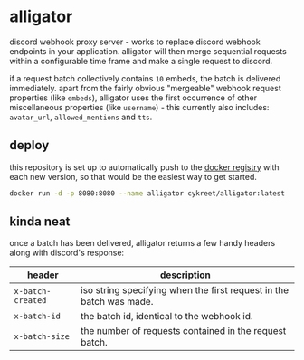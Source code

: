 # alligator

discord webhook proxy server - works to replace discord webhook endpoints in your application. alligator will then merge sequential requests within a configurable time frame and make a single request to discord.

if a request batch collectively contains `10` embeds, the batch is delivered immediately. apart from the fairly obvious "mergeable" webhook request properties (like `embeds`), alligator uses the first occurrence of other miscellaneous properties (like `username`) - this currently also includes: `avatar_url`, `allowed_mentions` and `tts`.

## deploy

this repository is set up to automatically push to the [docker registry](https://hub.docker.com/r/cykreet/alligator) with each new version, so that would be the easiest way to get started.

```bash
docker run -d -p 8080:8080 --name alligator cykreet/alligator:latest
```

## kinda neat

once a batch has been delivered, alligator returns a few handy headers along with discord's response:

| header            | description                                                         |
| ----------------- | ------------------------------------------------------------------- |
| `x-batch-created` | iso string specifying when the first request in the batch was made. |
| `x-batch-id`      | the batch id, identical to the webhook id.                          |
| `x-batch-size`    | the number of requests contained in the request batch.              |
